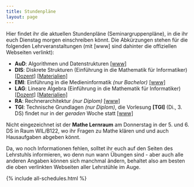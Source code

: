 ```yaml
---
title: Stundenpläne
layout: page
---
```


Hier findet ihr die aktuellen Stundenpläne (Seminargruppenpläne), in die ihr euch Dienstag morgen einschreiben könnt. Die Abkürzungen stehen für die folgenden Lehrveranstaltungen (mit [www] sind dahinter die offiziellen Webseiten verlinkt):

* **AuD**: Algorithmen und Datenstrukturen
           [[www]](https://www.inf.tu-dresden.de/index.php?node_id=3692)
* **DIS**: Diskrete Strukturen (Einführung in die Mathematik für Informatiker)
           [[Dozent]](http://www.math.tu-dresden.de/~bodirsky/Inf-B-110-diskrete-Strukturen-2015.html)
           [[Materialien]](http://tu-dresden.de/Members/antje.noack/dateien/einfmathinf)
* **EMI**: Einführung in die Medieninformatik *(nur Bachelor)*
           [[www]](https://www.inf.tu-dresden.de/index.php?node_id=2523)
* **LAG**: Lineare Algebra (Einführung in die Mathematik für Informatiker)
           [[Dozent]](http://www.math.tu-dresden.de/~baumann/lineare_algebra___einfuehrung_in_die_mathematik_fuer_informatiker.html)
           [[Materialien]](http://tu-dresden.de/Members/antje.noack/dateien/einfmathinf)
* **RA**:  Rechnerarchitektur *(nur Diplom)*
           [[www]](http://tu-dresden.de/die_tu_dresden/fakultaeten/fakultaet_informatik/tei/vlsi/lehre/lehrmat/ra_i_vlsi)
* **TGI**: Technische Grundlagen *(nur Diplom)*, die Vorlesung **[TGI]** (Di., 3. DS) findet nur in der *geraden* Woche statt
           [[www]](http://tu-dresden.de/die_tu_dresden/fakultaeten/fakultaet_informatik/tei/vlsi/lehre/lehrmat/tg_vlsi)

Nicht eingezeichnet ist der **Mathe Lernraum** am Donnerstag in der 5. und 6. DS in Raum WIL/B122, wo ihr Fragen zu Mathe klären und und auch Hausaufgaben abgeben könnt.

Da, wo noch Informationen fehlen, solltet ihr euch auf den Seiten des Lehrstuhls informieren, wo denn nun wann Übungen sind - aber auch alle anderen Angaben können sich manchmal ändern, behaltet also am besten die oben verlinkten Webseiten aller Lehrstühle im Auge.

{% include all-schedules.html %}
